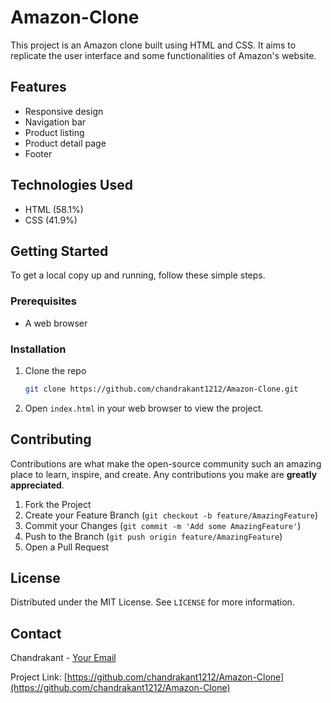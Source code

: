 # Amazon-Clone

This project is an Amazon clone built using HTML and CSS. It aims to replicate the user interface and some functionalities of Amazon's website.

## Features

- Responsive design
- Navigation bar
- Product listing
- Product detail page
- Footer

## Technologies Used

- HTML (58.1%)
- CSS (41.9%)

## Getting Started

To get a local copy up and running, follow these simple steps.

### Prerequisites

- A web browser

### Installation

1. Clone the repo
   ```sh
   git clone https://github.com/chandrakant1212/Amazon-Clone.git
   ```
2. Open `index.html` in your web browser to view the project.

## Contributing

Contributions are what make the open-source community such an amazing place to learn, inspire, and create. Any contributions you make are **greatly appreciated**.

1. Fork the Project
2. Create your Feature Branch (`git checkout -b feature/AmazingFeature`)
3. Commit your Changes (`git commit -m 'Add some AmazingFeature'`)
4. Push to the Branch (`git push origin feature/AmazingFeature`)
5. Open a Pull Request

## License

Distributed under the MIT License. See `LICENSE` for more information.

## Contact

Chandrakant - [Your Email](thechandrakant12@gmail.com)

Project Link: [https://github.com/chandrakant1212/Amazon-Clone](https://github.com/chandrakant1212/Amazon-Clone)

